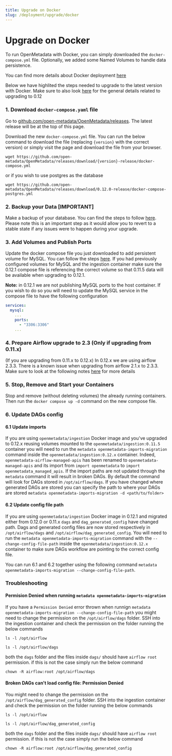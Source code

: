 ```yaml
---
title: Upgrade on Docker
slug: /deployment/upgrade/docker
---
```


# Upgrade on Docker

To run OpenMetadata with Docker, you can simply downloaded the `docker-compose.yml` file. Optionally, we added some
Named Volumes to handle data persistence.

<Note>

You can find more details about Docker deployment [here](/deployment/docker)

</Note>

Below we have highlited the steps needed to upgrade to the latest version with Docker. Make sure to also look [here](/deployment/upgrade/versions/011-to-012) for the general details related to upgrading to 0.12 

### 1. Download `docker-compose.yaml` file

Go to [github.com/open-metadata/OpenMetadata/releases](https://github.com/open-metadata/OpenMetadata/releases). The latest release will be at the top of this page.

Download the new `docker-compose.yml` file. You can run the below command to download the file (replacing `{version}` with the correct version) or simply visit the page and download the file from your browser.
```
wget https://github.com/open-metadata/OpenMetadata/releases/download/{version}-release/docker-compose.yml
```
or if you wish to use postgres as the database
```
wget https://github.com/open-metadata/OpenMetadata/releases/download/0.12.0-release/docker-compose-postgres.yml
```

### 2. Backup your Data [IMPORTANT]

Make a backup of your database. You can find the steps to follow [here](=/deployment/upgrade/backup-metadata#backup-metadata). Please note this is an important step as it would allow you to revert to a stable state if any issues were to happen during your upgrade.

### 3. Add Volumes and Publish Ports

Update the docker compose file you just downloaded to add persistent volume for MySQL. You can follow the steps [here](/deployment/docker/volumes#docker-volumes). If you had previously configured volumes for MySQL and the ingestion container make sure the 0.12.1 compose file is referencing the correct volume so that 0.11.5 data will be available when upgrading to 0.12.1.

**Note:** in 0.12.1 we are not publishing MySQL ports to the host container. If you wish to do so you will need to update the MySQL service in the compose file to have the following configuration
```yaml
services:
  mysql:
    ...
    ports:
      - "3306:3306"
    ...
```

### 4. Prepare Airflow upgrade to 2.3 (Only if upgrading from 0.11.x)

(If you are upgrading from 0.11.x to 0.12.x) In 0.12.x we are using airflow 2.3.3. There is a known issue when upgrading from airflow 2.1.x to 2.3.3. Make sure to look at the following notes [here](/deployment/upgrade/versions/011-to-012#airflow-version) for more details

### 5. Stop, Remove and Start your Containers
Stop and remove (without deleting volumes) the already running containers. Then run the `docker compose up -d` command on the new compose file.

### 6. Update DAGs config
#### 6.1 Update imports
If you are using `openmetadata/ingestion` Docker image and you've upgraded to 0.12.x reusing volumes mounted to the `openmetadata/ingestion:0.11.5` container you will need to run the `metadata openmetadata-imports-migration` command inside the `openmetadata/ingestion:0.12.x` container. Indeed, `openmetadata-airflow-managed-apis` has been renamed to `openmetadata-managed-apis` and its import from `import openmetadata` to `import openmetadata_managed_apis`. If the import paths are not updated through the `metadata` command it will result in broken DAGs. By default the command will look for DAGs stored in `/opt/airflow/dags`. If you have changed where generated DAGs are stored you can specify the path to where your DAGs are stored `metadata openmetadata-imports-migration -d <path/to/folder>`

#### 6.2 Update config file path
If you are using `openmetadata/ingestion` Docker image in 0.12.1 and migrated either from 0.12.0 or 0.11.x `dags` and `dag_generated_config` have changed path. Dags and generated config files are now stored respectively in `/opt/airflow/dags` and `/opt/airflow/dag_generated_config`. You will need to run the `metadata openmetadata-imports-migration` command with the `--change-config-file-path` inside the `openmetadata/ingestion:0.12.x` container to make sure DAGs workflow are pointing to the correct config file.

You can run 6.1 and 6.2 together using the following command `metadata openmetadata-imports-migration --change-config-file-path`.

### Troubleshooting
#### Permision Denied when running `metadata openmetadata-imports-migration`
If you have a `Permission Denied` error thrown when runnign `metadata openmetadata-imports-migration --change-config-file-path` you might need to change the permission on the `/opt/airflow/dags` folder. SSH into the ingestion container and check the permission on the folder running the below commands
```
ls -l /opt/airflow
```
```
ls -l /opt/airflow/dags
```
both the `dags` folder and the files inside `dags/` should have `airflow root` permission. if this is not the case simply run the below command
```
chown -R airflow:root /opt/airflow/dags
```

#### Broken DAGs can't load config file: Permission Denied
You might need to change the permission on the `/opt/airflow/dag_generated_config` folder. SSH into the ingestion container and check the permission on the folder running the below commands
```
ls -l /opt/airflow
```
```
ls -l /opt/airflow/dag_generated_config
```
both the `dags` folder and the files inside `dags/` should have `airflow root` permission. if this is not the case simply run the below command
```
chown -R airflow:root /opt/airflow/dag_generated_config